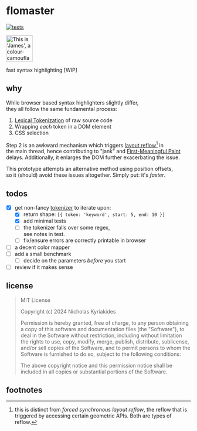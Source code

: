 # flomaster

[![tests](https://github.com/nicholaswmin/flomaster/actions/workflows/test.yml/badge.svg)](https://github.com/nicholaswmin/flomaster/actions/workflows/test.yml)


<img src="https://github.com/user-attachments/assets/797123a3-f70c-4128-a47c-babb2bdbfdb1" title="This is 'James', a colour-camouflaging chameleon who used to star in those LG TV's sample videos you see in the malls. His real name is actually 'Alizavras' and he comes from Xylotympou, a nice village in Cyprus.'. Courtesy of icons8.com" width="72">

fast syntax highlighting [WIP]

## why

While browser based syntax highlighters slightly differ,  
they all follow the same fundamental process:  
 
1. [Lexical Tokenization][tok] of raw source code
2. Wrapping *each* token in a DOM element 
3. CSS selection

Step 2 is an awkward mechanism which triggers [layout reflow][rfl][^1] in   
the main thread, hence contributing to "jank" and [First-Meaningful Paint][fmp]   
delays. Additionally, it enlarges the DOM further exacerbating the issue.          

This prototype attempts an alternative method using position offsets,  
so it (should) avoid these issues altogether. Simply put: it's *faster*.  


## todos

- [x] get non-fancy [tokenizer][tok] to iterate upon:
    - [x] return shape: `[{ token: 'keyword', start: 5, end: 10 }]`
    - [x] add minimal tests
    - [ ] the tokenizer falls over some regex,     
          see notes in test.
    - [ ] fix/ensure errors are correctly printable in browser
- [ ] a decent color mapper
- [ ] add a small benchmark
  - [ ] decide on the parameters *before* you start
- [ ] review if it makes sense

## license

> MIT License  
>
> Copyright (c) 2024 Nicholas Kyriakides 
>
> Permission is hereby granted, free of charge, to any person obtaining     
> a copy of this software and documentation files (the "Software"), to    
> deal  in the Software without restriction, including without limitation   
> the rights  to use, copy, modify, merge, publish, distribute, sublicense,   
> and/or sell  copies of the Software, and to permit persons to whom the   
> Software is furnished to do so, subject to the following conditions:     
> 
> The above copyright notice and this permission notice shall be    
> included in all copies or substantial portions of the Software.      

## footnotes

[^1]: this is distinct from *forced synchronous layout reflow*, the reflow
      that is triggered by accessing certain geometric APIs. Both are types
      of reflow.

   
<!-- References -->

[tok]: https://en.wikipedia.org/wiki/Lexical_analysis#Tokenization
[fmp]: https://developer.mozilla.org/en-US/docs/Glossary/First_meaningful_paint
[dom]: https://en.wikipedia.org/wiki/Document_Object_Model
[rfl]: https://developer.mozilla.org/en-US/docs/Glossary/Reflow
[bnk]: https://www.chromium.org/blink/
